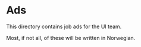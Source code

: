 # Ads

This directory contains job ads for the UI team.

Most, if not all, of these will be written in Norwegian.
